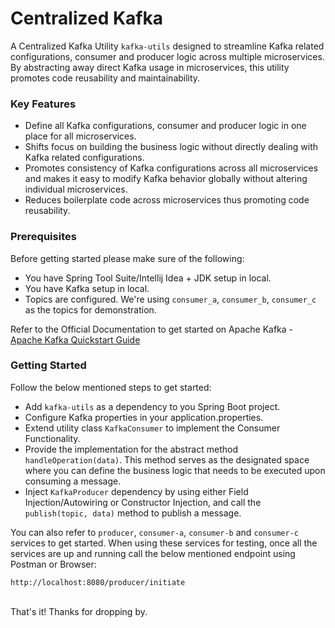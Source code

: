# Centralized Kafka
A Centralized Kafka Utility `kafka-utils` designed to streamline Kafka related configurations, consumer and producer logic across multiple microservices. By abstracting away direct Kafka usage in microservices, this utility promotes code reusability and maintainability.

### Key Features
- Define all Kafka configurations, consumer and producer logic in one place for all microservices.
- Shifts focus on building the business logic without directly dealing with Kafka related configurations.
- Promotes consistency of Kafka configurations across all microservices and makes it easy to modify Kafka behavior globally without altering individual microservices.
- Reduces boilerplate code across microservices thus promoting code reusability.

### Prerequisites
Before getting started please make sure of the following:
- You have Spring Tool Suite/Intellij Idea + JDK setup in local.
- You have Kafka setup in local.
- Topics are configured. We're using `consumer_a`, `consumer_b`, `consumer_c` as the topics for demonstration.

Refer to the Official Documentation to get started on Apache Kafka - [Apache Kafka Quickstart Guide](https://kafka.apache.org/quickstart)

### Getting Started
Follow the below mentioned steps to get started:

- Add `kafka-utils` as a dependency to you Spring Boot project.
- Configure Kafka properties in your application.properties.
- Extend utility class `KafkaConsumer` to implement the Consumer Functionality.
- Provide the implementation for the abstract method `handleOperation(data)`. This method serves as the designated space where you can define the business logic that needs to be executed upon consuming a message.
- Inject `KafkaProducer` dependency by using either Field Injection/Autowiring or Constructor Injection, and call the `publish(topic, data)` method to publish a message.

You can also refer to `producer`, `consumer-a`, `consumer-b` and `consumer-c` services to get started. When using these services for testing, once all the services are up and running call the below mentioned endpoint using Postman or Browser:
```
http://localhost:8080/producer/initiate
```

<br/> That's it! Thanks for dropping by.
